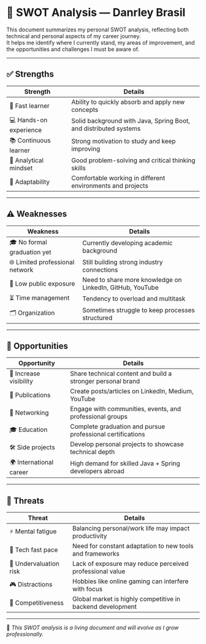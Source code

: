 # 🔎 SWOT Analysis — Danrley Brasil

This document summarizes my personal SWOT analysis, reflecting both technical and personal aspects of my career journey.  
It helps me identify where I currently stand, my areas of improvement, and the opportunities and challenges I must be aware of.  

---

## ✅ Strengths

| Strength | Details |
|---|---|
| 🚀 Fast learner | Ability to quickly absorb and apply new concepts |
| 💻 Hands-on experience | Solid background with Java, Spring Boot, and distributed systems |
| 📚 Continuous learner | Strong motivation to study and keep improving |
| 🧠 Analytical mindset | Good problem-solving and critical thinking skills |
| 🤝 Adaptability | Comfortable working in different environments and projects |

---

## ⚠️ Weaknesses

| Weakness | Details |
|---|---|
| 🎓 No formal graduation yet | Currently developing academic background |
| 🌐 Limited professional network | Still building strong industry connections |
| 📢 Low public exposure | Need to share more knowledge on LinkedIn, GitHub, YouTube |
| ⏳ Time management | Tendency to overload and multitask |
| 🗂️ Organization | Sometimes struggle to keep processes structured |

---

## 🌱 Opportunities

| Opportunity | Details |
|---|---|
| 📢 Increase visibility | Share technical content and build a stronger personal brand |
| 📝 Publications | Create posts/articles on LinkedIn, Medium, YouTube |
| 👥 Networking | Engage with communities, events, and professional groups |
| 🎓 Education | Complete graduation and pursue professional certifications |
| 🛠️ Side projects | Develop personal projects to showcase technical depth |
| 🌍 International career | High demand for skilled Java + Spring developers abroad |

---

## 🚨 Threats

| Threat | Details |
|---|---|
| ⚡ Mental fatigue | Balancing personal/work life may impact productivity |
| 🔄 Tech fast pace | Need for constant adaptation to new tools and frameworks |
| 👀 Undervaluation risk | Lack of exposure may reduce perceived professional value |
| 🎮 Distractions | Hobbies like online gaming can interfere with focus |
| 🏃 Competitiveness | Global market is highly competitive in backend development |

---

📌 *This SWOT analysis is a living document and will evolve as I grow professionally.*
